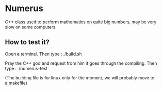 # Numerus

C++ class used to perform mathematics on quite big numbers,
may be very slow on some computers.

## How to test it?
Open a terminal. Then type :
./build.sh

Pray the C++ god and request from him it goes through the compiling. Then type :
./numerus-test

(The building file is for linux only for the moment, we will probably move to a makefile)
